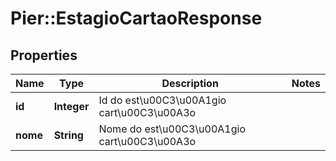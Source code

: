 # Pier::EstagioCartaoResponse

## Properties
Name | Type | Description | Notes
------------ | ------------- | ------------- | -------------
**id** | **Integer** | Id do est\u00C3\u00A1gio cart\u00C3\u00A3o | 
**nome** | **String** | Nome do est\u00C3\u00A1gio cart\u00C3\u00A3o | 



